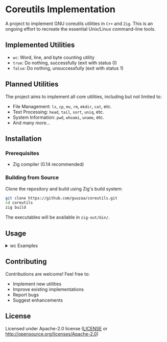 # Coreutils Implementation

A project to implement GNU coreutils utilities in `C++` and `Zig`. This is an ongoing effort to recreate the essential Unix/Linux command-line tools.

## Implemented Utilities

- `wc`: Word, line, and byte counting utility
- `true`: Do nothing, successfully (exit with status 0)  
- `false`: Do nothing, unsuccessfully (exit with status 1)  


## Planned Utilities

The project aims to implement all core utilities, including but not limited to:
- File Management: `ls`, `cp`, `mv`, `rm`, `mkdir`, `cat`, etc.
- Text Processing: `head`, `tail`, `sort`, `uniq`, etc.
- System Information: `pwd`, `whoami`, `uname`, etc.
- And many more...

## Installation

### Prerequisites

- Zig compiler (0.14 recommended)

### Building from Source

Clone the repository and build using Zig's build system:

```bash
git clone https://github.com/guuzaa/coreutils.git
cd coreutils
zig build
```

The executables will be available in `zig-out/bin/`.

## Usage


<details>
<summary>wc Examples</summary>

Count lines, words, and characters in a file:
```bash
wc file.txt
```

Count only lines in multiple files:
```bash
wc -l file1.txt file2.txt
```

Count words from standard input:
```bash
cat file.txt | wc -w
```
</details>

## Contributing

Contributions are welcome! Feel free to:
- Implement new utilities
- Improve existing implementations
- Report bugs
- Suggest enhancements

## License

Licensed under Apache-2.0 license ([LICENSE](LICENSE) or http://opensource.org/licenses/Apache-2.0)